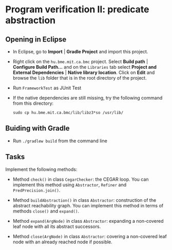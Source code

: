 # Program verification II: predicate abstraction

## Opening in Eclipse

- In Eclipse, go to **Import** | **Gradle Project** and import this project.
- Right click on the `hu.bme.mit.ca.bmc` project. Select **Build path** | **Configure Build Path...** and on the `Libraries` tab select **Project and External Dependencies** | **Native library location**. Click on **Edit** and browse the `lib` folder that is in the root directory of the project.
- Run `FrameworkTest` as JUnit Test
- If the native dependencies are still missing, try the following command from this directory:

    ```
    sudo cp hu.bme.mit.ca.bmc/lib/libz3*so /usr/lib/
    ```

## Buiding with Gradle

- Run `./gradlew build` from the command line

## Tasks

Implement the following methods:

- Method `check()` in class `CegarChecker`: the CEGAR loop. You can implement this method using `Abstractor`, `Refiner` and `PredPrecision.join()`.

- Method `buildAbstraction()` in class `Abstractor`: construction of the abstract reachability graph. You can implement this method in terms of methods `close()` and `expand()`.

- Method `expand(ArgNode)` in class `Abstractor`: expanding a non-covered leaf node with all its abstract successors.

- Method `close(ArgNode)` in class `Abstractor`: covering a non-covered leaf node with an already reached node if possible.
